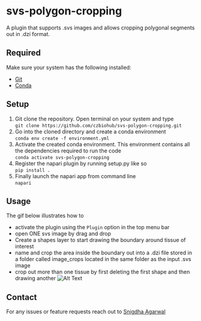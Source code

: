 # svs-polygon-cropping
A plugin that supports .svs images and allows cropping polygonal segments out in .dzi format. 

## Required
Make sure your system has the following installed:  
- [Git](https://git-scm.com/book/en/v2/Getting-Started-Installing-Git)
- [Conda](https://docs.conda.io/en/latest/miniconda.html)

## Setup
1. Git clone the repository. Open terminal on your system and type  
``` git clone https://github.com/czbiohub/svs-polygon-cropping.git ```
2. Go into the cloned directory and create a conda environment  
``` conda env create -f environment.yml ```
3. Activate the created conda environment. This environment contains all the dependencies required to run the code  
``` conda activate svs-polygon-cropping ```
4. Register the napari plugin by running setup.py like so  
``` pip install . ```
5. Finally launch the napari app from command line  
``` napari  ```

## Usage
The gif below illustrates how to 
- activate the plugin using the `Plugin` option in the top menu bar  
- open ONE svs image by drag and drop  
- Create a shapes layer to start drawing the boundary around tissue of interest
- name and crop the area inside the boundary out into a .dzi file stored in a folder called image_crops located in the same folder as the input .svs image
- crop out more than one tissue by first deleting the first shape and then drawing another
 ![Alt Text](https://github.com/czbiohub/svs-polygon-cropping/blob/main/tabula.gif)
 
 ## Contact
 For any issues or feature requests reach out to [Snigdha Agarwal](snigdhaagarwal93@gmail.com)
